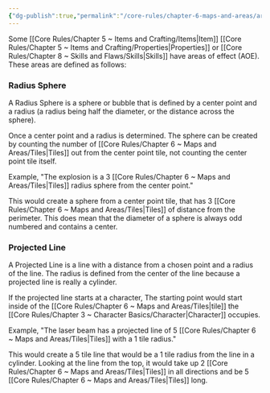 ```yaml
---
{"dg-publish":true,"permalink":"/core-rules/chapter-6-maps-and-areas/area-of-effect/"}
---
```


Some [[Core Rules/Chapter 5 ~ Items and Crafting/Items\|Item]] [[Core Rules/Chapter 5 ~ Items and Crafting/Properties\|Properties]] or [[Core Rules/Chapter 8 ~ Skills and Flaws/Skills\|Skills]] have areas of effect (AOE). These areas are defined as follows:
### Radius Sphere
A Radius Sphere is a sphere or bubble that is defined by a center point and a radius (a radius being half the diameter, or the distance across the sphere).

Once a center point and a radius is determined. The sphere can be created by counting the number of [[Core Rules/Chapter 6 ~ Maps and Areas/Tiles\|Tiles]] out from the center point tile, not counting the center point tile itself.

Example, "The explosion is a 3 [[Core Rules/Chapter 6 ~ Maps and Areas/Tiles\|Tiles]] radius sphere from the center point." 

This would create a sphere from a center point tile, that has 3 [[Core Rules/Chapter 6 ~ Maps and Areas/Tiles\|Tiles]] of distance from the perimeter. This does mean that the diameter of a sphere is always odd numbered and contains a center.
### Projected Line
A Projected Line is a line with a distance from a chosen point and a radius of the line. The radius is defined from the center of the line because a projected line is really a cylinder.

If the projected line starts at a character, The starting point would start inside of the [[Core Rules/Chapter 6 ~ Maps and Areas/Tiles\|tile]] the [[Core Rules/Chapter 3 ~ Character Basics/Character\|Character]] occupies.

Example, "The laser beam has a projected line of 5 [[Core Rules/Chapter 6 ~ Maps and Areas/Tiles\|Tiles]] with a 1 tile radius."

This would create a 5 tile line that would be a 1 tile radius from the line in a cylinder. Looking at the line from the top, it would take up 2 [[Core Rules/Chapter 6 ~ Maps and Areas/Tiles\|Tiles]] in all directions and be 5 [[Core Rules/Chapter 6 ~ Maps and Areas/Tiles\|Tiles]] long.